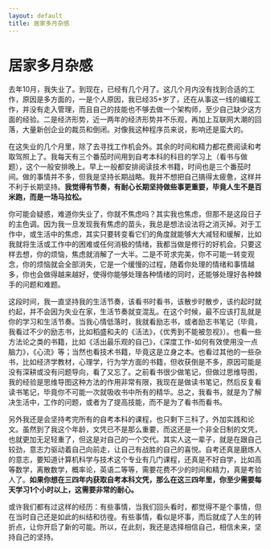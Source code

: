 ```yaml
---
layout: default
title: 居家多月杂感
---
```


# 居家多月杂感

去年10月，我失业了。到现在，已经有几个月了。这几个月内没有找到合适的工作，原因是多方面的，一是个人原因，我已经35+岁了，还在从事这一线的编程工作，并没有走入管理，而且自己的技能也不够去做一个架构师，至少自己缺少这方面的经验。二是经济形势，近一两年的经济形势并不乐观，再加上互联网大潮的回落，大量新创企业的裁员和倒闭。对像我这种程序员来说，影响还是蛮大的。

在这失业的几个月里，除了去寻找工作机会外。其余的时间和精力都花费阅读和考取驾照上了。我每天有三个番茄时间用到自考本科的科目的学习上（看书与做题），这个一般安排晚上。早上一般都安排阅读技术书籍，时间也是三个番茄时间。做的事情并不多，但我是坚持长期战略。我并不想把自己搞得太疲惫，这样并不利于长期坚持。**我觉得有节奏，有耐心长期坚持做些事更重要，毕竟人生不是百米跑，而是一场马拉松。**

你可能会疑惑，难道你失业了，你就不焦虑吗？其实我也焦虑，但那不是这段日子的主色调。因为我一旦发现我有焦虑的苗头，我总是想法设法将之消灭掉。对于工作中，或生活中的焦虑，其实只要转变看它们的角度就能够大大减轻和缓解，比如我就将生活或工作中的困难或任何消极的情绪，我都当做是修行的好机会。只要这样去想，你的烦恼，焦虑就消解了一大半。二是不苛求完美，你不可能一转变观念，你的烦恼就会全部消失，它是一个缓慢的过程，随着你处理的情绪和事情越多，你也会做得越来越好，使得你能够处理各种情绪的同时，还能够处理好各种棘手的问题和难题。

这段时间，我一直坚持我的生活节奏，该看书时看书，该散步时散步，该约起时就约起，并不会因为失业在家，生活节奏就变混乱。在这个时候，最不应该打乱就是你的学习和生活节奏。当我心情低落时，我就看励志书，或者励志书笔记（毕竟，我看过不少的励志书，比如稻盛和夫的《活法》，《优秀到不能被忽视》）。也看一些方法论之类的书籍，比如《活出最乐观的自己》，《深度工作-如何有效使用没一点脑力》，《心流》等；当然也看技术书籍，毕竟这是立身之本。也看过其他的一些杂书，比如经济学教材，心理学，行为学方面的书籍，但收获倒是不多，原因可能是没有深耕或没有问题导向，看了又忘了。之前看书很少做笔记，但做过思维导图，我的经验是思维导图这种方法的作用非常有限，我现在是做读书笔记，然后反复看读书笔记，毕竟你不可能一次就吸收书中所有的精华。总之，我看书，就是为了解决生活中，工作的问题，或者为了提高技能，而不是为了看书而看书。

另外我还是会坚持考完所有的自考本科的课程，也只剩下三科了，外加实践和论文。虽然到了我这个年龄，文凭已不是那么重要，而这还是一个非全日制的文凭，也就更加无足轻重了，但这是对自己的一个交代。其实人这一辈子，就是在跟自己较劲，意志力驱动着自己向前走，让自己有战胜的自己的喜悦。自考还真是磨炼人的意志，要知道计算机科学与技术这个专业有几门课程，还真是不好自学，比如高等数学，离散数学，概率论，英语二等等，需要花费不少的时间和精力，真是考验人了。**如果你想在三四年内获取自考本科文凭，那么在这三四年里，你至少需要每天学习1个小时以上，这需要非常的耐心。**

或许我们都有过这样的经历：有些事情，当我们回头看时，都觉得不是个事情，但在当时自己还是如此的纠结和彷徨。有些事情，看似是坏事，而后就成了人生的转折点，让你开启了新的可能。所以，在此刻，我还是选择相信自己，相信未来，坚持自己的坚持。
